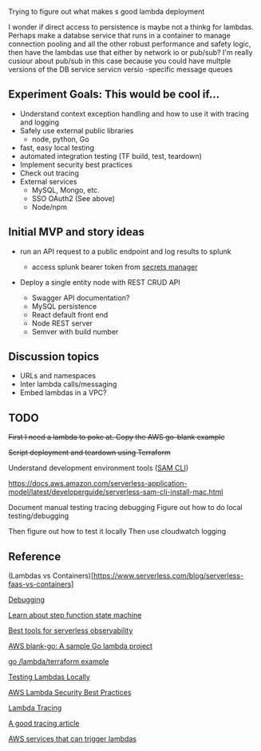 
Trying to figure out what makes s good lambda deployment


I wonder if direct access to persistence is maybe not a thinkg for lambdas.  Perhaps make a databse service that runs in a container to manage connection pooling and all the other robust performance and safety logic, then  have the lambdas use that either by network io or pub/sub?  I'm really cusiour about pub/sub in this case because  you could have multple versions of the DB service servicn versio -specific message queues

## Experiment Goals: This would be cool if...

- Understand context exception handling and how to use it with tracing and logging
- Safely use external public libraries
  - node, python, Go
- fast, easy local testing
- automated integration testing (TF build, test, teardown)
- Implement security best practices
- Check out tracing
- External services
  - MySQL, Mongo, etc.
  - SSO OAuth2 (See above)
  - Node/npm

## Initial MVP and story ideas
- run an API request to a public endpoint and log results to splunk
  - access splunk bearer token from [secrets manager](https://dev.to/dvddpl/where-do-you-keep-credentials-for-your-lambda-functions-5dno)

- Deploy a single entity node with REST CRUD API
  - Swagger API documentation?
  - MySQL persistence
  - React default front end
  - Node REST server    
  - Semver with build number

## Discussion topics
- URLs and namespaces
- Inter lambda calls/messaging
- Embed lambdas in a VPC?

## TODO
~~First I need  a lambda to poke at.  Copy the AWS go-blank example~~

~~Script deployment and teardown  using Terraform~~

Understand development environment tools ([SAM CLI](https://youtu.be/FINV-VmCXms)) 

https://docs.aws.amazon.com/serverless-application-model/latest/developerguide/serverless-sam-cli-install-mac.html


Document manual testing tracing debugging
Figure out how to do  local testing/debugging

Then figure out how to test it locally
Then use cloudwatch logging

## Reference

(Lambdas vs Containers)[https://www.serverless.com/blog/serverless-faas-vs-containers]

[Debugging](https://docs.aws.amazon.com/serverless-application-model/latest/developerguide/serverless-sam-cli-using-debugging-golang.html)

[Learn about step function state machine](https://docs.aws.amazon.com/step-functions/latest/dg/tutorial-creating-lambda-state-machine.html)

[Best tools for serverless observability](https://www.serverless.com/blog/best-tools-serverless-observability)

[AWS blank-go: A sample Go lambda project](https://github.com/awsdocs/aws-lambda-developer-guide/tree/main/sample-apps/blank-go)

[go /lambda/terraform example](https://dev.to/esenac/deploy-an-aws-lambda-function-in-go-with-terraform-12ap)

[Testing Lambdas Locally](https://docs.aws.amazon.com/serverless-application-model/latest/developerguide/serverless-sam-cli-using-debugging.html)


[AWS Lambda Security Best Practices](https://docs.aws.amazon.com/whitepapers/latest/serverless-architectures-lambda/security-best-practices.html)

[Lambda Tracing](https://docs.aws.amazon.com/lambda/latest/dg/services-xray.html)

[A good tracing article](https://www.infoq.com/articles/tracing-aws-lambda-functions/)

[AWS services that can trigger lambdas](https://docs.aws.amazon.com/lambda/latest/dg/lambda-services.html)
